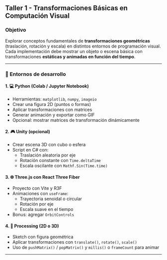 ## Taller 1 - Transformaciones Básicas en Computación Visual

### Objetivo

Explorar conceptos fundamentales de **transformaciones geométricas** (traslación, rotación y escala) en distintos entornos de programación visual. Cada implementación debe mostrar un objeto o escena básica con transformaciones **estáticas y animadas en función del tiempo**.

---

### 🔹 Entornos de desarrollo

#### 1. 💻 Python (Colab / Jupyter Notebook)
- Herramientas: `matplotlib`, `numpy`, `imageio`
- Crear una figura 2D (puntos o formas)
- Aplicar transformaciones con matrices
- Generar animación y exportar como GIF
- Opcional: mostrar matrices de transformación dinámicamente

#### 2. 🎮 Unity (opcional)
- Crear escena 3D con cubo o esfera
- Script en C# con:
  - Traslación aleatoria por eje
  - Rotación constante con `Time.deltaTime`
  - Escala oscilante con `Mathf.Sin(Time.time)`

#### 3. 🌐 Three.js con React Three Fiber
- Proyecto con Vite y R3F
- Animaciones con `useFrame`:
  - Trayectoria senoidal o circular
  - Rotación por eje
  - Escala suave en el tiempo
- Bonus: agregar `OrbitControls`

#### 4. 🎨 Processing (2D o 3D)
- Sketch con figura geométrica
- Aplicar transformaciones con `translate()`, `rotate()`, `scale()`
- Uso de `pushMatrix()` / `popMatrix()` y `millis()` o `frameCount` para animar

---
